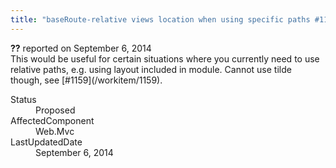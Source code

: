 ```yaml
---
title: "baseRoute-relative views location when using specific paths #1160"
---
```

<div class="issue-report">
   <div class="issue-header"><b>??</b> reported on 
      <time datetime="2014-09-06T14:47:05.357-07:00" title="2014-09-06T14:47:05.357-07:00">September 6, 2014</time>
   </div>
   <div class="issue-message" markdown="1">This would be useful for certain situations where you currently need to use relative paths, e.g. using layout included in module. Cannot use tilde though, see [#1159](/workitem/1159).
      
   </div>
   <div class="issue-footer">
      <dl>
         <dt>Status</dt>
         <dd>Proposed</dd>
         <dt>AffectedComponent</dt>
         <dd>Web.Mvc</dd>
         <dt>LastUpdatedDate</dt>
         <dd>
            <time datetime="2014-09-06T14:47:05.357-07:00" title="2014-09-06T14:47:05.357-07:00">September 6, 2014</time>
         </dd>
      </dl>
   </div>
</div>